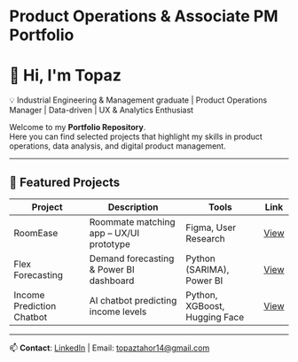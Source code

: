 # Product Operations & Associate PM Portfolio

# 👋 Hi, I'm Topaz  

💡 Industrial Engineering & Management graduate | Product Operations Manager | Data-driven | UX & Analytics Enthusiast

Welcome to my **Portfolio Repository**.  
Here you can find selected projects that highlight my skills in product operations, data analysis, and digital product management.  

---

## 🚀 Featured Projects

| Project | Description | Tools | Link |
|---------|-------------|-------|------|
| RoomEase | Roommate matching app – UX/UI prototype | Figma, User Research | [View](https://github.com/topazt22/portfolio-Topaz-Tahor/tree/main/RoomEase) |
| Flex Forecasting | Demand forecasting & Power BI dashboard | Python (SARIMA), Power BI | [View](https://github.com/topazt22/portfolio-Topaz-Tahor/tree/main/Income-Chatbot) |
| Income Prediction Chatbot | AI chatbot predicting income levels | Python, XGBoost, Hugging Face | [View](https://github.com/topazt22/portfolio-Topaz-Tahor/tree/main/Flex-Forecasting) |

---

📫 **Contact**: [LinkedIn](https://www.linkedin.com/in/topaz-tahor) | Email: topaztahor14@gmail.com
